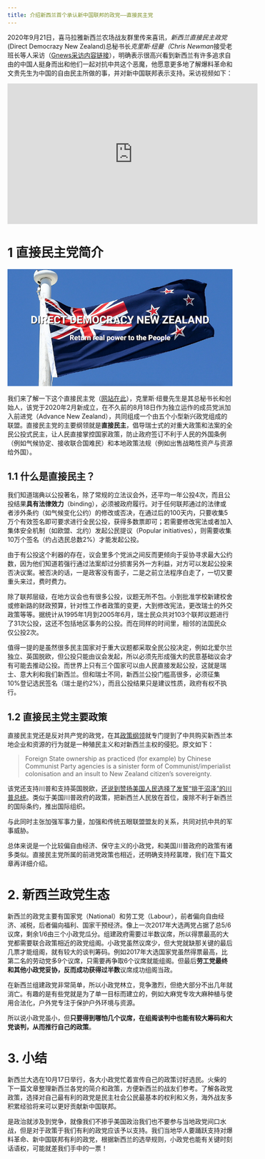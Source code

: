 ```yaml
---
title: 介绍新西兰首个承认新中国联邦的政党——直接民主党
---
```


2020年9月21日，喜马拉雅新西兰农场战友群里传来喜讯，*新西兰直接民主政党*(Direct Democrazy New Zealand)总秘书长*克里斯·纽曼（Chris Newman*接受老班长等人采访（[Gnews采访内容链接](https://gnews.org/zh-hans/375651/)），明确表示很高兴看到新西兰有许多追求自由的中国人挺身而出和他们一起对抗中共这个恶魔，他愿意更多地了解爆料革命和文贵先生为中国的自由民主所做的事，并对新中国联邦表示支持。采访视频如下：

<iframe width="560" height="315" src="https://www.youtube.com/embed/5eVRdEJ9ROY" frameborder="0" allow="accelerometer; autoplay; clipboard-write; encrypted-media; gyroscope; picture-in-picture" allowfullscreen></iframe>

# 1 直接民主党简介

![](../images/202009/direct-democrazy.png)

我们来了解一下这个直接民主党（[网站在此](https://directdemocracy.nz/)），克里斯·纽曼先生是其总秘书长和创始人，该党于2020年2月新成立，在不久前的8月18日作为独立运作的成员党派加入前进党（Advance New Zealand），共同组成一个由五个小型新兴政党组成的联盟。直接民主党的主要纲领就是**直接民主**，倡导瑞士式的对重大政策和法案的全民公投式民主，让人民直接掌控国家政策，防止政府签订不利于人民的外国条例（例如气候协定、接收联合国难民）和本地政策法规（例如出售战略性资产与资源给外国）。

## 1.1 什么是直接民主？

我们知道瑞典以公投著名，除了常规的立法议会外，还平均一年公投4次，而且公投结果**具有法律效力**（binding），必须被政府履行。对于任何联邦通过的法律或者涉外条约（如气候变化公约）的修改或否决，在通过后的100天内，只要收集5万个有效签名即可要求进行全民公投，获得多数票即可；若需要修改宪法或者加入集体安全机制（如欧盟、北约）发起公民提议（Popular initiatives），则需要收集10万个签名（约占选民总数2%）才能发起公投。

由于有公投这个利器的存在，议会里多个党派之间反而更倾向于妥协寻求最大公约数，因为他们知道若强行通过法案却过分损害另外一方利益，对方可以发起公投来否决议案。被否决的话，一是政客没有面子，二是之前立法程序白走了，一切又要重头来过，费时费力。

除了联邦层级，在地方议会也有很多公投，议题无所不包。小到批准学校新建校舍或修新路的财政预算，针对性工作者政策的变更，大到修改宪法，更改瑞士的外交政策等等。据统计从1995年1月到2005年6月，瑞士民众共对103个联邦议题进行了31次公投，这还不包括地区事务的公投。而在同样的时间里，相邻的法国民众仅公投2次。

值得一提的是虽然很多民主国家对于重大议题都采取全民公投决定，例如北爱尔兰独立、英国脱欧，但公投只能由议会发起，所以必须先形成强大的民意基础议会才有可能去推动公投。而世界上只有三个国家可以由人民直接发起公投，这就是瑞士、意大利和我们新西兰。但和瑞士不同，新西兰公投门槛高很多，必须征集10%登记选民签名（瑞士是约2%），而且公投结果只是建议性质，政府有权不执行。

## 1.2 直接民主党主要政策

直接民主党还是反对共产党的政党，在其[政策纲领](https://directdemocracy.nz/discussion-points/)就专门提到了中共购买新西兰本地企业和资源的行为就是一种殖民主义和对新西兰主权的侵犯。原文如下：

> Foreign State ownership as practiced (for example) by Chinese Communist Party agencies is a sinister form of Communist/imperialist colonisation and an insult to New Zealand citizen’s sovereignty. 

该党还支持川普和支持英国脱欧，[还说到赞扬美国人民选择了发誓“排干沼泽”的川普总统](https://directdemocracy.nz/2020/05/10/if-we-dont-own-our-country-we-wont-have-any-say-in-running-it/)。类似于美国川普政府的政策，把新西兰人民放在首位，废除不利于新西兰的国际条约，推出国际组织。

与此同时主张加强军事力量，加强和传统五眼联盟盟友的关系，共同对抗中共的军事威胁。

总体来说是一个比较偏自由经济、保守主义的小政党，和美国川普政府的政策有诸多类似。直接民主党所属的前进党政策也相近，还明确支持羟氯喹，我们在下篇文章再详细介绍。

# 2. 新西兰政党生态

新西兰的政党主要有国家党（National）和劳工党（Labour），前者偏向自由经济、减税，后者偏向福利、国家干预经济。像上一次2017年大选两党占据了总5/6议席，剩余1/6由三个小政党瓜分。组建政府需要过半数议席，所以得票最高的大党都需要联合政策相近的政党组阁。小政党虽然议席少，但大党就缺那关键的最后几票才能组阁，就有较大的谈判筹码。例如2017年大选国家党虽然得票最高，比第二名的劳动党多9个议席，只需要再争取6个议席就能组阁。但最后**劳工党最终和其他小政党妥协，反而成功获得过半数**议席成功组阁当政。

在新西兰组建政党非常简单，所以小政党林立，竞争激烈，但绝大部分不出几年就消亡。有趣的是有些党就是为了单一目标而建立的，例如大麻党专攻大麻种植与使用合法化，户外党专注于保护户外环境与资源。

所以说小政党虽小，但**只要得到哪怕几个议席，在组阁谈判中也能有较大筹码和大党谈判，从而推行自己的政策**。

# 3. 小结

新西兰大选在10月17日举行，各大小政党忙着宣传自己的政策讨好选民。火柴的下一篇文章整理新西兰各党的简介和政策，方便新西兰的战友们参考。了解各政党政策，选择对自己最有利的政党是民主社会公民最基本的权利和义务，海外战友多积累经验将来可以更好贡献新中国联邦。

是政治就涉及到党争，就像我们不掺乎美国政治我们也不要参与当地政党间口水战，但是对于政策于我们有利的政党应该予以支持。我们当地华人要踊跃支持对爆料革命、新中国联邦有利的政党，根据新西兰的选举规则，小政党也能有关键时刻话语权，可能就差我们手中的一票！
